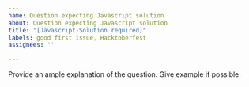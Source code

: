 ```yaml
---
name: Question expecting Javascript solution
about: Question expecting Javascript solution
title: "[Javascript-Solution required]"
labels: good first issue, Hacktoberfest
assignees: ''

---
```


Provide an ample explanation of the question.
Give example if possible.
